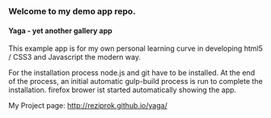 ### Welcome to my demo app repo.
#### Yaga - yet another gallery app  
This example app is for my own personal learning curve in developing html5 / CSS3 and Javascript the modern way.
  
For the installation process node.js and git have to be installed. At the end of the process, an initial automatic gulp-build process is run to complete the installation. firefox brower ist started automatically showing the app.
  
My Project page: http://reziprok.github.io/yaga/
  
